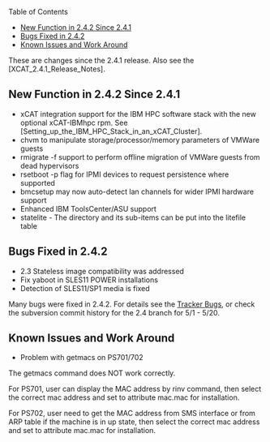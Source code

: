 <!-- START doctoc generated TOC please keep comment here to allow auto update -->
<!-- DON'T EDIT THIS SECTION, INSTEAD RE-RUN doctoc TO UPDATE -->
Table of Contents

- [New Function in 2.4.2 Since 2.4.1](#new-function-in-242-since-241)
- [Bugs Fixed in 2.4.2](#bugs-fixed-in-242)
- [Known Issues and Work Around](#known-issues-and-work-around)

<!-- END doctoc generated TOC please keep comment here to allow auto update -->

These are changes since the 2.4.1 release. Also see the [XCAT_2.4.1_Release_Notes]. 

## New Function in 2.4.2 Since 2.4.1

  * xCAT integration support for the IBM HPC software stack with the new optional xCAT-IBMhpc rpm. See [Setting_up_the_IBM_HPC_Stack_in_an_xCAT_Cluster]. 
  * chvm to manipulate storage/processor/memory parameters of VMWare guests 
  * rmigrate -f support to perform offline migration of VMWare guests from dead hypervisors 
  * rsetboot -p flag for IPMI devices to request persistence where supported 
  * bmcsetup may now auto-detect lan channels for wider IPMI hardware support 
  * Enhanced IBM ToolsCenter/ASU support 
  * statelite - The directory and its sub-items can be put into the litefile table 

## Bugs Fixed in 2.4.2

  * 2.3 Stateless image compatibility was addressed 
  * Fix yaboot in SLES11 POWER installations 
  * Detection of SLES11/SP1 media is fixed 

Many bugs were fixed in 2.4.2. For details see the [Tracker Bugs](http://sourceforge.net/tracker2/?func=browse&group_id=208749&atid=1006945), or check the subversion commit history for the 2.4 branch for 5/1 - 5/20. 

## Known Issues and Work Around

  * Problem with getmacs on PS701/702 

The getmacs command does NOT work correctly. 

For PS701, user can display the MAC address by rinv command, then select the correct mac address and set to attribute mac.mac for installation. 

For PS702, user need to get the MAC address from SMS interface or from ARP table if the machine is in up state, then select the correct mac address and set to attribute mac.mac for installation. 
